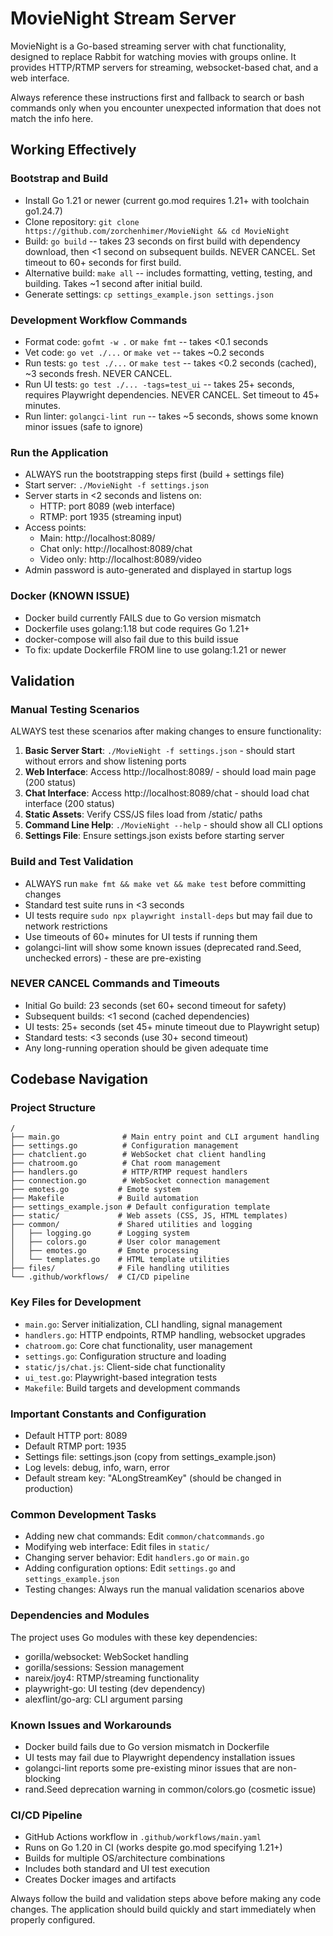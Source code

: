 # MovieNight Stream Server

MovieNight is a Go-based streaming server with chat functionality, designed to replace Rabbit for watching movies with groups online. It provides HTTP/RTMP servers for streaming, websocket-based chat, and a web interface.

Always reference these instructions first and fallback to search or bash commands only when you encounter unexpected information that does not match the info here.

## Working Effectively

### Bootstrap and Build
- Install Go 1.21 or newer (current go.mod requires 1.21+ with toolchain go1.24.7)
- Clone repository: `git clone https://github.com/zorchenhimer/MovieNight && cd MovieNight`
- Build: `go build` -- takes 23 seconds on first build with dependency download, then <1 second on subsequent builds. NEVER CANCEL. Set timeout to 60+ seconds for first build.
- Alternative build: `make all` -- includes formatting, vetting, testing, and building. Takes ~1 second after initial build.
- Generate settings: `cp settings_example.json settings.json`

### Development Workflow Commands
- Format code: `gofmt -w .` or `make fmt` -- takes <0.1 seconds  
- Vet code: `go vet ./...` or `make vet` -- takes ~0.2 seconds
- Run tests: `go test ./...` or `make test` -- takes <0.2 seconds (cached), ~3 seconds fresh. NEVER CANCEL.
- Run UI tests: `go test ./... -tags=test_ui` -- takes 25+ seconds, requires Playwright dependencies. NEVER CANCEL. Set timeout to 45+ minutes.
- Run linter: `golangci-lint run` -- takes ~5 seconds, shows some known minor issues (safe to ignore)

### Run the Application
- ALWAYS run the bootstrapping steps first (build + settings file)
- Start server: `./MovieNight -f settings.json`
- Server starts in <2 seconds and listens on:
  - HTTP: port 8089 (web interface)
  - RTMP: port 1935 (streaming input)
- Access points:
  - Main: http://localhost:8089/
  - Chat only: http://localhost:8089/chat  
  - Video only: http://localhost:8089/video
- Admin password is auto-generated and displayed in startup logs

### Docker (KNOWN ISSUE)
- Docker build currently FAILS due to Go version mismatch
- Dockerfile uses golang:1.18 but code requires Go 1.21+
- docker-compose will also fail due to this build issue
- To fix: update Dockerfile FROM line to use golang:1.21 or newer

## Validation

### Manual Testing Scenarios
ALWAYS test these scenarios after making changes to ensure functionality:
1. **Basic Server Start**: `./MovieNight -f settings.json` - should start without errors and show listening ports
2. **Web Interface**: Access http://localhost:8089/ - should load main page (200 status)
3. **Chat Interface**: Access http://localhost:8089/chat - should load chat interface (200 status)
4. **Static Assets**: Verify CSS/JS files load from /static/ paths
5. **Command Line Help**: `./MovieNight --help` - should show all CLI options
6. **Settings File**: Ensure settings.json exists before starting server

### Build and Test Validation
- ALWAYS run `make fmt && make vet && make test` before committing changes
- Standard test suite runs in <3 seconds
- UI tests require `sudo npx playwright install-deps` but may fail due to network restrictions
- Use timeouts of 60+ minutes for UI tests if running them
- golangci-lint will show some known issues (deprecated rand.Seed, unchecked errors) - these are pre-existing

### NEVER CANCEL Commands and Timeouts
- Initial Go build: 23 seconds (set 60+ second timeout for safety)
- Subsequent builds: <1 second (cached dependencies)  
- UI tests: 25+ seconds (set 45+ minute timeout due to Playwright setup)
- Standard tests: <3 seconds (use 30+ second timeout)
- Any long-running operation should be given adequate time

## Codebase Navigation

### Project Structure
```
/
├── main.go              # Main entry point and CLI argument handling
├── settings.go          # Configuration management  
├── chatclient.go        # WebSocket chat client handling
├── chatroom.go          # Chat room management
├── handlers.go          # HTTP/RTMP request handlers
├── connection.go        # WebSocket connection management
├── emotes.go           # Emote system
├── Makefile            # Build automation
├── settings_example.json # Default configuration template
├── static/             # Web assets (CSS, JS, HTML templates)
├── common/             # Shared utilities and logging
│   ├── logging.go      # Logging system
│   ├── colors.go       # User color management
│   ├── emotes.go       # Emote processing
│   └── templates.go    # HTML template utilities
├── files/              # File handling utilities
└── .github/workflows/  # CI/CD pipeline
```

### Key Files for Development
- `main.go`: Server initialization, CLI handling, signal management
- `handlers.go`: HTTP endpoints, RTMP handling, websocket upgrades
- `chatroom.go`: Core chat functionality, user management
- `settings.go`: Configuration structure and loading
- `static/js/chat.js`: Client-side chat functionality
- `ui_test.go`: Playwright-based integration tests
- `Makefile`: Build targets and development commands

### Important Constants and Configuration
- Default HTTP port: 8089
- Default RTMP port: 1935  
- Settings file: settings.json (copy from settings_example.json)
- Log levels: debug, info, warn, error
- Default stream key: "ALongStreamKey" (should be changed in production)

### Common Development Tasks
- Adding new chat commands: Edit `common/chatcommands.go`
- Modifying web interface: Edit files in `static/`
- Changing server behavior: Edit `handlers.go` or `main.go`
- Adding configuration options: Edit `settings.go` and `settings_example.json`
- Testing changes: Always run the manual validation scenarios above

### Dependencies and Modules
The project uses Go modules with these key dependencies:
- gorilla/websocket: WebSocket handling
- gorilla/sessions: Session management  
- nareix/joy4: RTMP/streaming functionality
- playwright-go: UI testing (dev dependency)
- alexflint/go-arg: CLI argument parsing

### Known Issues and Workarounds
- Docker build fails due to Go version mismatch in Dockerfile
- UI tests may fail due to Playwright dependency installation issues
- golangci-lint reports some pre-existing minor issues that are non-blocking
- rand.Seed deprecation warning in common/colors.go (cosmetic issue)

### CI/CD Pipeline
- GitHub Actions workflow in `.github/workflows/main.yaml`
- Runs on Go 1.20 in CI (works despite go.mod specifying 1.21+)
- Builds for multiple OS/architecture combinations
- Includes both standard and UI test execution
- Creates Docker images and artifacts

Always follow the build and validation steps above before making any code changes. The application should build quickly and start immediately when properly configured.